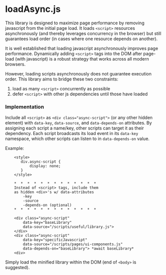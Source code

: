 # loadAsync.js

This library is designed to maximize page performance
by removing javascript from the initial page load. 
It loads `<script>` resources
asynchronously (and thereby leverages concurrency in the browser)
but still guarantees load order
(in cases where one resource depends on another).

It is well established that loading javascript asynchronously
improves page performance. Dynamically adding `<script>` tags
into the DOM after page-load (with javascript) is a robust
strategy that works across all modern browsers. 

However, loading scripts asynchronously does not guarantee
execution order. This library aims to bridge these two constraints:

1. load as many `<script>` concurrently as possible
2. defer `<script>` with other js dependencies until those have loaded

### Implementation
Include all `<script>` as `<div class="async-script">` (or any other
hidden element) with `data-key`, `data-source`, and `data-depends-on`
attributes. By assigning each script a name/key, other scripts can
target it as their dependency. Each script broadcasts its load event
in its `data-key` namespace, which other scripts can listen to
in `data-depends-on` value.

Example:
```
    <style>
       div.async-script {
           display: none;
       }
    </style>

    *  *  *  *  *  *  *  *  *  *  *  *  *
    Instead of <script> tags, include them 
    as hidden <div>'s w/ data-attributes 
        -key
        -source
        -depends-on (optional)
    *  *  *  *  *  *  *  *  *  *  *  *  *
    
    <div class="async-script"
        data-key="baseLibrary"
        data-source="/scripts/useful/library.js">
    </div>
    <div class="async-script"
        data-key="specificJavascript"
        data-source="/scripts/pages/ui-components.js"
        data-depends-on="baseLibrary"> *await baseLibrary*
    <div>
```

Simply load the minified library within the DOM (end of `<body>`
is suggested).